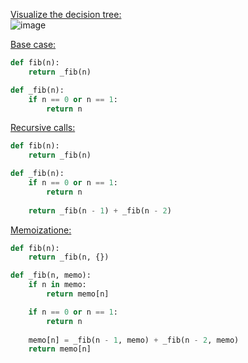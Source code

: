<ins>Visualize the decision tree:</ins></br>
![image](https://github.com/user-attachments/assets/843ef5af-b052-41ca-a9ef-76489e4e13a6)

<ins>Base case:</ins>
```python
def fib(n):
    return _fib(n)

def _fib(n):
    if n == 0 or n == 1:
        return n
```
<ins>Recursive calls:</ins>
```python
def fib(n):
    return _fib(n)

def _fib(n):
    if n == 0 or n == 1:
        return n
    
    return _fib(n - 1) + _fib(n - 2)
```
<ins>Memoizatione:</ins>
```python
def fib(n):
    return _fib(n, {})

def _fib(n, memo):
    if n in memo:
        return memo[n]

    if n == 0 or n == 1:
        return n
    
    memo[n] = _fib(n - 1, memo) + _fib(n - 2, memo)
    return memo[n]
```
